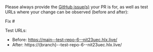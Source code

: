 Please always provide the [GitHub issue(s)](../issues) your PR is for, as well as test URLs where your change can be observed (before and after):

Fix #<gh-issue-id>

Test URLs:
- Before: https://main--test-repo-6--nit23uec.hlx.live/
- After: https://{branch}--test-repo-6--nit23uec.hlx.live/
